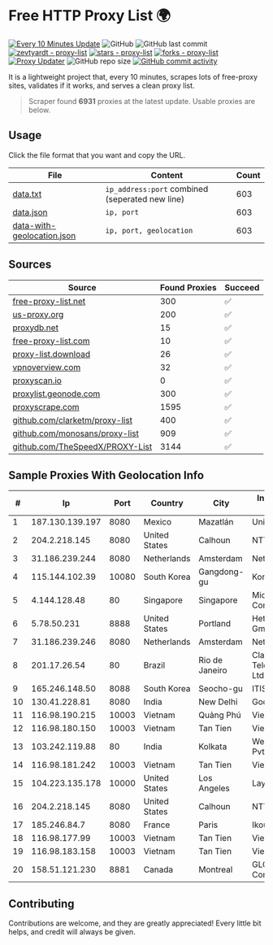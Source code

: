 
# Free HTTP Proxy List 🌍

[![Every 10 Minutes Update](https://github.com/mertguvencli/http-proxy-list/actions/workflows/main.yml/badge.svg?branch=main)](https://github.com/mertguvencli/http-proxy-list/actions/workflows/main.yml)
![GitHub](https://img.shields.io/github/license/mertguvencli/http-proxy-list)
![GitHub last commit](https://img.shields.io/github/last-commit/mertguvencli/http-proxy-list)
[![zevtyardt - proxy-list](https://img.shields.io/static/v1?label=zevtyardt&message=proxy-list&color=blue&logo=github)](https://github.com/zevtyardt/proxy-list "Go to GitHub repo")
[![stars - proxy-list](https://img.shields.io/github/stars/zevtyardt/proxy-list?style=social)](https://github.com/zevtyardt/proxy-list)
[![forks - proxy-list](https://img.shields.io/github/forks/zevtyardt/proxy-list?style=social)](https://github.com/zevtyardt/proxy-list)
[![Proxy Updater](https://github.com/zevtyardt/proxy-list/workflows/Proxy%20Updater/badge.svg)](https://github.com/zevtyardt/proxy-list/actions?query=workflow:"Proxy+Updater")
![GitHub repo size](https://img.shields.io/github/repo-size/zevtyardt/proxy-list)
[![GitHub commit activity](https://img.shields.io/github/commit-activity/m/zevtyardt/proxy-list?logo=commits)](https://github.com/zevtyardt/proxy-list/commits/main)

It is a lightweight project that, every 10 minutes, scrapes lots of free-proxy sites, validates if it works, and serves a clean proxy list.

> Scraper found **6931** proxies at the latest update. Usable proxies are below.

## Usage

Click the file format that you want and copy the URL.

|File|Content|Count|
|----|-------|-----|
|[data.txt](https://raw.githubusercontent.com/mertguvencli/http-proxy-list/main/proxy-list/data.txt)|`ip_address:port` combined (seperated new line)|603|
|[data.json](https://raw.githubusercontent.com/mertguvencli/http-proxy-list/main/proxy-list/data.json)|`ip, port`|603|
|[data-with-geolocation.json](https://raw.githubusercontent.com/mertguvencli/http-proxy-list/main/proxy-list/data-with-geolocation.json)|`ip, port, geolocation`|603|

## Sources

|Source|Found Proxies|Succeed|
|------|-------------|-------|
|[free-proxy-list.net](https://free-proxy-list.net)|300|✅|
|[us-proxy.org](https://www.us-proxy.org)|200|✅|
|[proxydb.net](http://proxydb.net)|15|✅|
|[free-proxy-list.com](https://free-proxy-list.com/?page=&port=&type%5B%5D=http&type%5B%5D=https&up_time=0&search=Search)|10|✅|
|[proxy-list.download](https://www.proxy-list.download/HTTP)|26|✅|
|[vpnoverview.com](https://vpnoverview.com/privacy/anonymous-browsing/free-proxy-servers)|32|✅|
|[proxyscan.io](https://www.proxyscan.io)|0|✅|
|[proxylist.geonode.com](https://proxylist.geonode.com/api/proxy-list?limit=300&page=1&sort_by=lastChecked&sort_type=desc&protocols=http,https)|300|✅|
|[proxyscrape.com](https://api.proxyscrape.com/v2/?request=displayproxies&protocol=http&timeout=10000&country=all&ssl=all&anonymity=all)|1595|✅|
|[github.com/clarketm/proxy-list](https://raw.githubusercontent.com/clarketm/proxy-list/master/proxy-list-raw.txt)|400|✅|
|[github.com/monosans/proxy-list](https://raw.githubusercontent.com/monosans/proxy-list/main/proxies/http.txt)|909|✅|
|[github.com/TheSpeedX/PROXY-List](https://raw.githubusercontent.com/TheSpeedX/PROXY-List/master/http.txt)|3144|✅|


## Sample Proxies With Geolocation Info

|#|Ip|Port|Country|City|Internet Service Provider|
|-|--|----|-------|----|-------------------------|
|1|187.130.139.197|8080|Mexico|Mazatlán|Uninet S.A. de C.V.|
|2|204.2.218.145|8080|United States|Calhoun|NTT America, Inc.|
|3|31.186.239.244|8080|Netherlands|Amsterdam|NetSkope Inc|
|4|115.144.102.39|10080|South Korea|Gangdong-gu|Korea Telecom|
|5|4.144.128.48|80|Singapore|Singapore|Microsoft Corporation|
|6|5.78.50.231|8888|United States|Portland|Hetzner Online GmbH|
|7|31.186.239.246|8080|Netherlands|Amsterdam|NetSkope Inc|
|8|201.17.26.54|80|Brazil|Rio de Janeiro|Claro NXT Telecomunicacoes Ltda|
|9|165.246.148.50|8088|South Korea|Seocho-gu|ITIS|
|10|130.41.228.81|8080|India|New Delhi|Google LLC|
|11|116.98.190.215|10003|Vietnam|Quảng Phú|Viettel Corporation|
|12|116.98.180.150|10003|Vietnam|Tan Tien|Viettel Corporation|
|13|103.242.119.88|80|India|Kolkata|Web Werks India Pvt. Ltd.|
|14|116.98.181.242|10003|Vietnam|Tan Tien|Viettel Corporation|
|15|104.223.135.178|10000|United States|Los Angeles|LayerHost|
|16|204.2.218.145|8080|United States|Calhoun|NTT America, Inc.|
|17|185.246.84.7|8080|France|Paris|Ikoula Net SAS|
|18|116.98.177.99|10003|Vietnam|Tan Tien|Viettel Corporation|
|19|116.98.183.158|10003|Vietnam|Tan Tien|Viettel Corporation|
|20|158.51.121.230|8881|Canada|Montreal|GLOBALTELEHOST Corp.|



## Contributing

Contributions are welcome, and they are greatly appreciated! Every
little bit helps, and credit will always be given.

